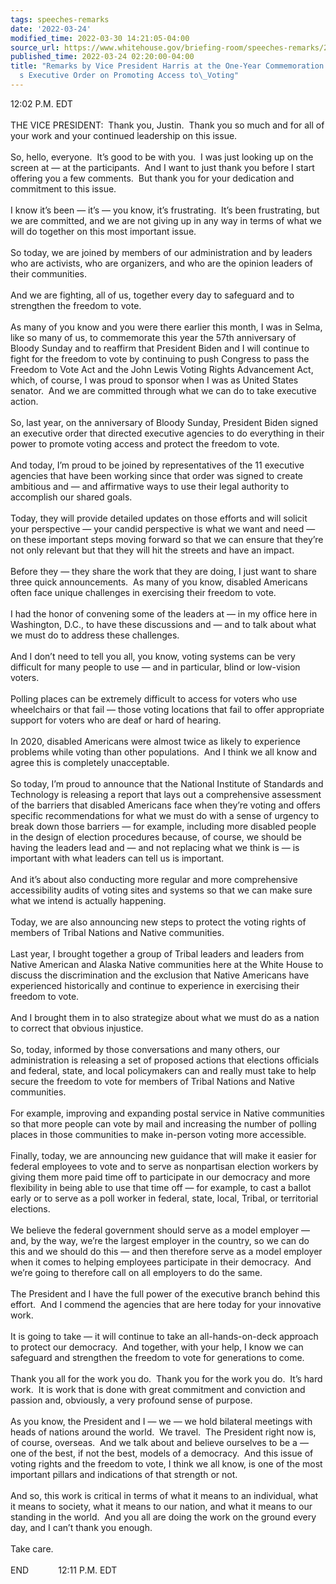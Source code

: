 ```yaml
---
tags: speeches-remarks
date: '2022-03-24'
modified_time: 2022-03-30 14:21:05-04:00
source_url: https://www.whitehouse.gov/briefing-room/speeches-remarks/2022/03/24/remarks-by-vice-president-harris-at-the-one-year-commemoration-of-the-presidents-executive-order-on-promoting-access-to-voting/
published_time: 2022-03-24 02:20:00-04:00
title: "Remarks by Vice President Harris at the One-Year Commemoration of the President\u2019\
  s Executive Order on Promoting Access to\_Voting"
---
```

 
12:02 P.M. EDT  
   
THE VICE PRESIDENT:  Thank you, Justin.  Thank you so much and for all
of your work and your continued leadership on this issue.   
   
So, hello, everyone.  It’s good to be with you.  I was just looking up
on the screen at — at the participants.  And I want to just thank you
before I start offering you a few comments.  But thank you for your
dedication and commitment to this issue.  
   
I know it’s been — it’s — you know, it’s frustrating.  It’s been
frustrating, but we are committed, and we are not giving up in any way
in terms of what we will do together on this most important issue.  
   
So today, we are joined by members of our administration and by leaders
who are activists, who are organizers, and who are the opinion leaders
of their communities.  
   
And we are fighting, all of us, together every day to safeguard and to
strengthen the freedom to vote.  
   
As many of you know and you were there earlier this month, I was in
Selma, like so many of us, to commemorate this year the 57th anniversary
of Bloody Sunday and to reaffirm that President Biden and I will
continue to fight for the freedom to vote by continuing to push Congress
to pass the Freedom to Vote Act and the John Lewis Voting Rights
Advancement Act, which, of course, I was proud to sponsor when I was as
United States senator.  And we are committed through what we can do to
take executive action.  
   
So, last year, on the anniversary of Bloody Sunday, President Biden
signed an executive order that directed executive agencies to do
everything in their power to promote voting access and protect the
freedom to vote.  
   
And today, I’m proud to be joined by representatives of the 11 executive
agencies that have been working since that order was signed to create
ambitious and — and affirmative ways to use their legal authority to
accomplish our shared goals.  
   
Today, they will provide detailed updates on those efforts and will
solicit your perspective — your candid perspective is what we want and
need — on these important steps moving forward so that we can ensure
that they’re not only relevant but that they will hit the streets and
have an impact.   
   
Before they — they share the work that they are doing, I just want to
share three quick announcements.  As many of you know, disabled
Americans often face unique challenges in exercising their freedom to
vote.  
   
I had the honor of convening some of the leaders at — in my office here
in Washington, D.C., to have these discussions and — and to talk about
what we must do to address these challenges.   
   
And I don’t need to tell you all, you know, voting systems can be very
difficult for many people to use — and in particular, blind or
low-vision voters.  
   
Polling places can be extremely difficult to access for voters who use
wheelchairs or that fail — those voting locations that fail to offer
appropriate support for voters who are deaf or hard of hearing.  
   
In 2020, disabled Americans were almost twice as likely to experience
problems while voting than other populations.  And I think we all know
and agree this is completely unacceptable.  
   
So today, I’m proud to announce that the National Institute of Standards
and Technology is releasing a report that lays out a comprehensive
assessment of the barriers that disabled Americans face when they’re
voting and offers specific recommendations for what we must do with a
sense of urgency to break down those barriers — for example, including
more disabled people in the design of election procedures because, of
course, we should be having the leaders lead and — and not replacing
what we think is — is important with what leaders can tell us is
important.  
   
And it’s about also conducting more regular and more comprehensive
accessibility audits of voting sites and systems so that we can make
sure what we intend is actually happening.  
   
Today, we are also announcing new steps to protect the voting rights of
members of Tribal Nations and Native communities.  
   
Last year, I brought together a group of Tribal leaders and leaders from
Native American and Alaska Native communities here at the White House to
discuss the discrimination and the exclusion that Native Americans have
experienced historically and continue to experience in exercising their
freedom to vote.  
   
And I brought them in to also strategize about what we must do as a
nation to correct that obvious injustice.  
   
So, today, informed by those conversations and many others, our
administration is releasing a set of proposed actions that elections
officials and federal, state, and local policymakers can and really must
take to help secure the freedom to vote for members of Tribal Nations
and Native communities.  
   
For example, improving and expanding postal service in Native
communities so that more people can vote by mail and increasing the
number of polling places in those communities to make in-person voting
more accessible.  
   
Finally, today, we are announcing new guidance that will make it easier
for federal employees to vote and to serve as nonpartisan election
workers by giving them more paid time off to participate in our
democracy and more flexibility in being able to use that time off — for
example, to cast a ballot early or to serve as a poll worker in federal,
state, local, Tribal, or territorial elections.   
   
We believe the federal government should serve as a model employer —
and, by the way, we’re the largest employer in the country, so we can do
this and we should do this — and then therefore serve as a model
employer when it comes to helping employees participate in their
democracy.  And we’re going to therefore call on all employers to do the
same.    
   
The President and I have the full power of the executive branch behind
this effort.  And I commend the agencies that are here today for your
innovative work.   
   
It is going to take — it will continue to take an all-hands-on-deck
approach to protect our democracy.  And together, with your help, I know
we can safeguard and strengthen the freedom to vote for generations to
come.  
   
Thank you all for the work you do.  Thank you for the work you do.  It’s
hard work.  It is work that is done with great commitment and conviction
and passion and, obviously, a very profound sense of purpose.   
   
As you know, the President and I — we — we hold bilateral meetings with
heads of nations around the world.  We travel.  The President right now
is, of course, overseas.  And we talk about and believe ourselves to be
a — one of the best, if not the best, models of a democracy.  And this
issue of voting rights and the freedom to vote, I think we all know, is
one of the most important pillars and indications of that strength or
not.  
   
And so, this work is critical in terms of what it means to an
individual, what it means to society, what it means to our nation, and
what it means to our standing in the world.  And you all are doing the
work on the ground every day, and I can’t thank you enough.   
   
Take care.  
   
END            12:11 P.M. EDT
